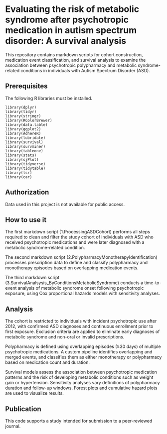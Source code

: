 # Evaluating the risk of metabolic syndrome after psychotropic medication in autism spectrum disorder: A survival analysis
This repository contains markdown scripts for cohort construction, medication event classification, and survival analysis to examine the association between psychotropic polypharmacy and metabolic syndrome-related conditions in individuals with Autism Spectrum Disorder (ASD).

## Prerequisites
The following R libraries must be installed.

```
library(dplyr)  
library(tidyr)  
library(stringr)  
library(RColorBrewer)  
library(data.table)  
library(ggplot2)  
library(AdhereR)  
library(lubridate)  
library(survival)  
library(survminer)  
library(tableone)  
library(stats)  
library(sjPlot)  
library(tidyverse)  
library(tidytable)  
library(lsr)  
library(car)  
```
## Authorization
Data used in this project is not available for public access.

## How to use it
The first markdown script (1.ProcessingASDCohort) performs all steps required to clean and filter the study cohort of individuals with ASD who received psychotropic medications and were later diagnosed with a metabolic syndrome-related condition.

The second markdown script (2.PolypharmacyMonotherapyIdentification) processes prescription data to define and classify polypharmacy and monotherapy episodes based on overlapping medication events.

The third markdown script (3.SurvivalAnalsysis_ByConditionsMetabolicSyndrome) conducts a time-to-event analysis of metabolic syndrome onset following psychotropic exposure, using Cox proportional hazards models with sensitivity analyses.

## Analysis
The cohort is restricted to individuals with incident psychotropic use after 2012, with confirmed ASD diagnoses and continuous enrollment prior to first exposure. Exclusion criteria are applied to eliminate early diagnoses of metabolic syndrome and non-oral or invalid prescriptions.

Polypharmacy is defined using overlapping episodes (≥30 days) of multiple psychotropic medications. A custom pipeline identifies overlapping and merged events, and classifies them as either monotherapy or polypharmacy based on medication count and duration.

Survival models assess the association between psychotropic medication patterns and the risk of developing metabolic conditions such as weight gain or hypertension. Sensitivity analyses vary definitions of polypharmacy duration and follow-up windows. Forest plots and cumulative hazard plots are used to visualize results.

## Publication
This code supports a study intended for submission to a peer-reviewed journal.

